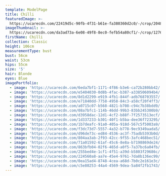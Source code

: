 ```yaml
---
template: ModelPage
title: Chilli
featuredImage: >-
  https://ucarecdn.com/22419d5c-90fb-4f31-b61e-fa380360d2c0/-/crop/2048x792/0,0/-/preview/
imageThumbnail: >-
  https://ucarecdn.com/da3ad73a-6e08-49f8-8ec0-fefb54a80cf1/-/crop/1276x1829/190,123/-/preview/
firstName: Chilli
collection: Classic
height: 106cm
measurementType: bust
bust: 56cm
waist: 53cm
hips: 55cm
size: '5'
hair: Blonde
eyes: Blue
imagePortfolio:
  - image: 'https://ucarecdn.com/6eda7bf1-1171-4f86-b3e6-ca72b280bb42/'
  - image: 'https://ucarecdn.com/e5404030-0d8b-4fac-b387-a338506094b4/'
  - image: 'https://ucarecdn.com/8d1d2299-e919-4fb1-844f-adb768703557/'
  - image: 'https://ucarecdn.com/e71840dd-7758-4958-84c3-a58cf20f4ff3/'
  - image: 'https://ucarecdn.com/a0715c07-b568-4821-b708-c94c7b38bdd9/'
  - image: 'https://ucarecdn.com/08a7bfc1-114b-46dd-99b3-83bb245300b9/'
  - image: 'https://ucarecdn.com/d3958dac-12d1-4cf2-b88f-7f2573513ecf/'
  - image: 'https://ucarecdn.com/1d337233-b301-40f1-b5ba-dee36f723295/'
  - image: 'https://ucarecdn.com/1b7deafc-91a0-405a-918d-567c5f5003a9/'
  - image: 'https://ucarecdn.com/f3dc73d7-5557-4a32-b778-9ec9349aada5/'
  - image: 'https://ucarecdn.com/d96de73c-ed84-4536-ac3f-75adb5393b0d/'
  - image: 'https://ucarecdn.com/804aa3ab-2f93-42cc-9f55-3afc468bec51/'
  - image: 'https://ucarecdn.com/71a01592-61af-45c6-8e8a-b7198869de24/'
  - image: 'https://ucarecdn.com/863bfb04-02f6-465d-a0f5-7a37bc6a04fb/'
  - image: 'https://ucarecdn.com/255bed4e-1cf1-4f51-a39d-b5803f29686c/'
  - image: 'https://ucarecdn.com/224560a8-aa7e-45e4-9761-7da8b136ec99/'
  - image: 'https://ucarecdn.com/0ea15ad4-8748-4cea-a68d-7b0c2e161e3c/'
  - image: 'https://ucarecdn.com/c5e80253-44a4-4569-9dea-5a84f2fb1743/'
---
```


